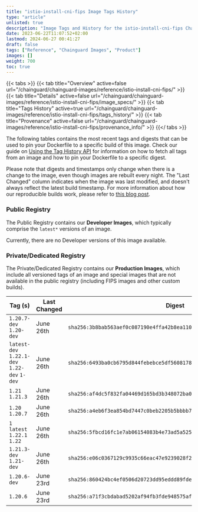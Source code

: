 ```yaml
---
title: "istio-install-cni-fips Image Tags History"
type: "article"
unlisted: true
description: "Image Tags and History for the istio-install-cni-fips Chainguard Image"
date: 2023-06-22T11:07:52+02:00
lastmod: 2024-06-27 00:41:27
draft: false
tags: ["Reference", "Chainguard Images", "Product"]
images: []
weight: 700
toc: true
---
```


{{< tabs >}}
{{< tab title="Overview" active=false url="/chainguard/chainguard-images/reference/istio-install-cni-fips/" >}}
{{< tab title="Details" active=false url="/chainguard/chainguard-images/reference/istio-install-cni-fips/image_specs/" >}}
{{< tab title="Tags History" active=true url="/chainguard/chainguard-images/reference/istio-install-cni-fips/tags_history/" >}}
{{< tab title="Provenance" active=false url="/chainguard/chainguard-images/reference/istio-install-cni-fips/provenance_info/" >}}
{{</ tabs >}}

The following tables contains the most recent tags and digests that can be used to pin your Dockerfile to a specific build of this image. Check our guide on [Using the Tag History API](/chainguard/chainguard-images/using-the-tag-history-api/) for information on how to fetch all tags from an image and how to pin your Dockerfile to a specific digest.

Please note that digests and timestamps only change when there is a change to the image, even though images are rebuilt every night. The "Last Changed" column indicates when the image was last modified, and doesn't always reflect the latest build timestamp. For more information about how our reproducible builds work, please refer to [this blog post](https://www.chainguard.dev/unchained/reproducing-chainguards-reproducible-image-builds).

### Public Registry
The Public Registry contains our **Developer Images**, which typically comprise the `latest*` versions of an image.

Currently, there are no Developer versions of this image available.

### Private/Dedicated Registry
The Private/Dedicated Registry contains our **Production Images**, which include all versioned tags of an image and special images that are not available in the public registry (including FIPS images and other custom builds).

| Tag (s)                                       | Last Changed | Digest                                                                    |
|-----------------------------------------------|--------------|---------------------------------------------------------------------------|
|  `1.20.7-dev` `1.20-dev`                      | June 26th    | `sha256:3b8bab563aef0c087190e4ffa42b8ea110324eadfa9cde399f8ecb1bf5ccec41` |
|  `latest-dev` `1.22.1-dev` `1.22-dev` `1-dev` | June 26th    | `sha256:6493ba0cb6795d844febebce5df5608178e558e6febbae78190cd0357657de7b` |
|  `1.21` `1.21.3`                              | June 26th    | `sha256:af4dc5f832fa04469d165bd3b348072ba0e482ed6db9e6136c90132972b5468f` |
|  `1.20` `1.20.7`                              | June 26th    | `sha256:a4eb6f3ea854bd7447c0beb2205b5bbbb7c1bc5fa7767d2b77992fa62f11c46b` |
|  `1` `latest` `1.22.1` `1.22`                 | June 26th    | `sha256:5fbcd16fc1e7ab06154083b4e73ad5a5254bf6ce5bee746ad987b5249f50c895` |
|  `1.21.3-dev` `1.21-dev`                      | June 26th    | `sha256:e06c0367129c9935c66eac47e9239028f289421c058d1c9b705d7bb2eeb74c48` |
|  `1.20.6-dev`                                 | June 23rd    | `sha256:860424bc4ef0506d20723dd95eddd89fde36d40db32803aea4d64f442833ca91` |
|  `1.20.6`                                     | June 23rd    | `sha256:a71f3cbdabad5202af94fb3fde948575aff80b100ec15d8010debd63fab94d61` |

